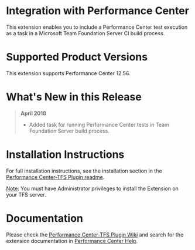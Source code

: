 # Integration with Performance Center

This extension enables you to include a Performance Center test execution as a task in a Microsoft Team Foundation Server CI build process. 

# Supported Product Versions

This extension supports Performance Center 12.56.

# What's New in this Release

> **April 2018**
> - Added task for running Performance Center tests in Team Foundation Server build process.

# Installation Instructions

For full installation instructions, see the installation section in the [Performance Center-TFS Plugin readme](https://github.com/MicroFocus/Performance-Center-TFS-Plugin/blob/master/readme.md).

<u>Note</u>: You must have Administrator privileges to install the Extension on your TFS server.

# Documentation

Please check the [Performance Center-TFS Plugin Wiki](https://github.com/MicroFocus/Performance-Center-TFS-Plugin/wiki) and search for the extension documentation in [Performance Center Help](https://admhelp.microfocus.com/pc).
